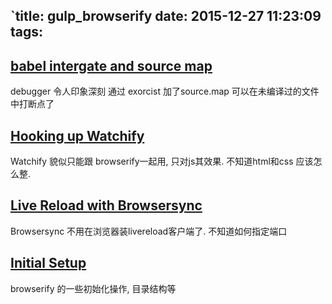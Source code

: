 `title: gulp_browserify
date: 2015-12-27 11:23:09
tags:
---
## [babel intergate and source map](https://egghead.io/lessons/javascript-gulp-and-browserify-adding-babel-source-maps)

debugger 令人印象深刻
通过 exorcist 加了source.map 可以在未编译过的文件中打断点了


## [Hooking up Watchify](https://egghead.io/lessons/javascript-gulp-and-browserify-hooking-up-watchify)

Watchify 貌似只能跟 browserify一起用, 只对js其效果. 不知道html和css 应该怎么整.


## [Live Reload with Browsersync](https://egghead.io/lessons/javascript-gulp-and-browserify-adding-live-reload-with-browsersync)

Browsersync 不用在浏览器装livereload客户端了. 不知道如何指定端口

## [Initial Setup](https://egghead.io/lessons/javascript-gulp-and-browserify-initial-setup)

browserify 的一些初始化操作, 目录结构等
